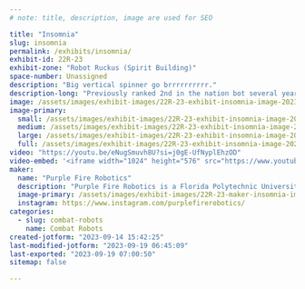 ```yaml
---
# note: title, description, image are used for SEO

title: "Insomnia"
slug: insomnia
permalink: /exhibits/insomnia/
exhibit-id: 22R-23
exhibit-zone: "Robot Ruckus (Spirit Building)"
space-number: Unassigned
description: "Big vertical spinner go brrrrrrrrrr."
description-long: "Previously ranked 2nd in the nation bot several years in the making, so I hope it works?"
image: /assets/images/exhibit-images/22R-23-exhibit-insomnia-image-2023-09-14-154126531-large.png
image-primary: 
  small: /assets/images/exhibit-images/22R-23-exhibit-insomnia-image-2023-09-14-154126531-small.png
  medium: /assets/images/exhibit-images/22R-23-exhibit-insomnia-image-2023-09-14-154126531-medium.png
  large: /assets/images/exhibit-images/22R-23-exhibit-insomnia-image-2023-09-14-154126531-large.png
  full: /assets/images/exhibit-images/22R-23-exhibit-insomnia-image-2023-09-14-154126531-full.png
video: "https://youtu.be/eNugSmuvh8U?si=j0gE-UfNyplEhzOD"
video-embed: '<iframe width="1024" height="576" src="https://www.youtube.com/embed/eNugSmuvh8U?feature=oembed" frameborder="0" allow="accelerometer; autoplay; clipboard-write; encrypted-media; gyroscope; picture-in-picture; web-share" allowfullscreen title="Insomnia 1lb Combat Robot Best Hits Compilation (2020 - mid 2023)"></iframe>'
maker: 
  name: "Purple Fire Robotics"
  description: "Purple Fire Robotics is a Florida Polytechnic University club that aims to provide opportunities and lab space for all students to learn and gain experience in robotics through competitions, events, student led research, and other robotics projects."
  image-primary: /assets/images/exhibit-images/22R-23-maker-insomnia-image-2023-09-14-153915101-medium.png
  instagram: https://www.instagram.com/purplefirerobotics/
categories: 
  - slug: combat-robots
    name: Combat Robots
created-jotform: "2023-09-14 15:42:25"
last-modified-jotform: "2023-09-19 06:45:09"
last-exported: "2023-09-19 07:00:50"
sitemap: false

---
```

